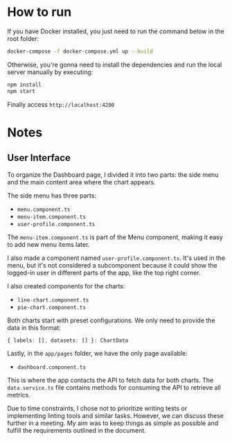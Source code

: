 # How to run

If you have Docker installed, you just need to run the command below in the root folder:

```bash
docker-compose -f docker-compose.yml up --build
```
Otherwise, you're gonna need to install the dependencies and run the local server manually by executing:

```bash
npm install
npm start
```
Finally access `http://localhost:4200`

# Notes

## User Interface

To organize the Dashboard page, I divided it into two parts: the side menu and the main content area where the chart appears.

The side menu has three parts:

- `menu.component.ts`
- `menu-item.component.ts`
- `user-profile.component.ts`

The `menu-item.component.ts` is part of the Menu component, making it easy to add new menu items later.

I also made a component named `user-profile.component.ts`. It's used in the menu, but it's not considered a subcomponent because it could show the logged-in user in different parts of the app, like the top right corner.

I also created components for the charts:

- `line-chart.component.ts`
- `pie-chart.component.ts`

Both charts start with preset configurations. We only need to provide the data in this format:

```ts
{ labels: [], datasets: [] }: ChartData
```

Lastly, in the `app/pages` folder, we have the only page available:

- `dashboard.component.ts`

This is where the app contacts the API to fetch data for both charts. The `data.service.ts` file contains methods for consuming the API to retrieve all metrics.

Due to time constraints, I chose not to prioritize writing tests or implementing linting tools and similar tasks. However, we can discuss these further in a meeting. My aim was to keep things as simple as possible and fulfill the requirements outlined in the document.
